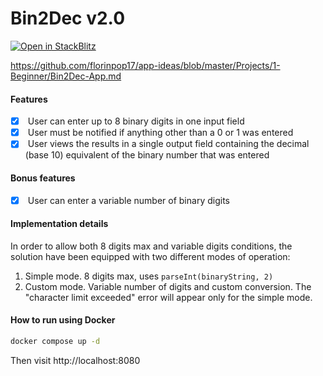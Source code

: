 # Bin2Dec v2.0

[![Open in StackBlitz](https://developer.stackblitz.com/img/open_in_stackblitz.svg)](https://stackblitz.com/github/arslan-dev/bin2dec)

https://github.com/florinpop17/app-ideas/blob/master/Projects/1-Beginner/Bin2Dec-App.md

#### Features

- [x]  User can enter up to 8 binary digits in one input field
- [x]  User must be notified if anything other than a 0 or 1 was entered
- [x]  User views the results in a single output field containing the decimal (base 10) equivalent of the binary number that was entered

#### Bonus features

- [x]  User can enter a variable number of binary digits

#### Implementation details

In order to allow both 8 digits max and variable digits conditions, the solution have been equipped with two different modes of operation:
1. Simple mode. 8 digits max, uses `parseInt(binaryString, 2)`
2. Custom mode. Variable number of digits and custom conversion.
The "character limit exceeded" error will appear only for the simple mode.

#### How to run using Docker

```bash
docker compose up -d
```

Then visit http://localhost:8080
